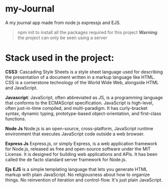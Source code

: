 # my-Journal

A my journal app made from node js expressjs and EJS.


> npm init to install all the packages required for this project
> **Warning**: the project can only be seen using a server


# Stack used in the project:
**CSS3**:
	Cascading Style Sheets is a style sheet language used for describing the presentation of a document written
  in a markup language like HTML. CSS is a cornerstone technology of the World Wide Web, alongside HTML and JavaScript.

 **Javascript**:
    JavaScript, often abbreviated as JS, is a programming language that conforms to the ECMAScript specification.
    JavaScript is high-level, often just-in-time compiled, and multi-paradigm. It has curly-bracket syntax, dynamic typing,
    prototype-based object-orientation, and first-class functions.

**Node Js**
Node.js is an open-source, cross-platform, JavaScript runtime environment that executes JavaScript code outside a web browser.

**Express Js**
Express.js, or simply Express, is a web application framework for Node.js, released as free and open-source software under the MIT License. It is designed for building web applications and APIs. It has been called the de facto standard server framework for Node.js.

**Ejs**
**EJS** is a simple templating language that lets you generate HTML markup with plain JavaScript. No religiousness about how to organize things. No reinvention of iteration and control-flow. It's just plain JavaScript.
